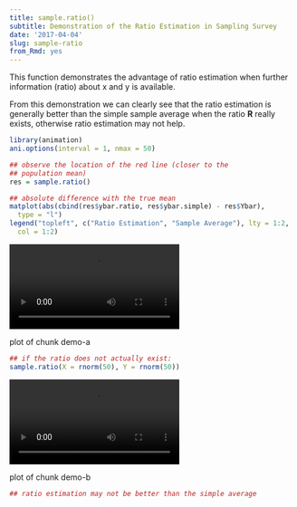 ```yaml
---
title: sample.ratio()
subtitle: Demonstration of the Ratio Estimation in Sampling Survey
date: '2017-04-04'
slug: sample-ratio
from_Rmd: yes
---
```


This function demonstrates the advantage of ratio estimation when further
information (ratio) about x and y is available.

From this demonstration we can clearly see that the ratio estimation is
generally better than the simple sample average when the ratio **R**
really exists, otherwise ratio estimation may not help.
 

```r
library(animation)
ani.options(interval = 1, nmax = 50)

## observe the location of the red line (closer to the
## population mean)
res = sample.ratio()
```

```r
## absolute difference with the true mean
matplot(abs(cbind(res$ybar.ratio, res$ybar.simple) - res$Ybar), 
  type = "l")
legend("topleft", c("Ratio Estimation", "Sample Average"), lty = 1:2, 
  col = 1:2)
```

<video controls loop autoplay><source src="https://assets.yihui.org/figures/animation/example/sample-ratio/demo-a.mp4" /><p>plot of chunk demo-a</p></video>


```r
## if the ratio does not actually exist:
sample.ratio(X = rnorm(50), Y = rnorm(50))
```

<video controls loop autoplay><source src="https://assets.yihui.org/figures/animation/example/sample-ratio/demo-b.mp4" /><p>plot of chunk demo-b</p></video>

```r
## ratio estimation may not be better than the simple average
```
